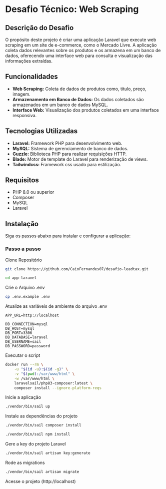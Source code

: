 # Desafio Técnico: Web Scraping

## Descrição do Desafio
O propósito deste projeto é criar uma aplicação Laravel que execute web scraping em um site de e-commerce, como o Mercado Livre. A aplicação coleta dados relevantes sobre os produtos e os armazena em um banco de dados, oferecendo uma interface web para consulta e visualização das informações extraídas.

## Funcionalidades
- **Web Scraping:** Coleta de dados de produtos como, titulo, preço, imagem.
- **Armazenamento em Banco de Dados:** Os dados coletados são armazenados em um banco de dados MySQL.
- **Interface Web:** Visualização dos produtos coletados em uma interface responsiva.


## Tecnologias Utilizadas
- **Laravel:** Framework PHP para desenvolvimento web.
- **MySQL:** Sistema de gerenciamento de banco de dados.
- **Guzzle:** Biblioteca PHP para realizar requisições HTTP.
- **Blade:** Motor de template do Laravel para renderização de views.
- **Tailwindcss:** Framework css usado para estilização.

## Requisitos
- PHP 8.0 ou superior
- Composer
- MySQL
- Laravel

## Instalação
Siga os passos abaixo para instalar e configurar a aplicação:

### Passo a passo

Clone Repositório

```sh
git clone https://github.com/CaioFernandes07/desafio-leadtax.git
```

```sh
cd app-laravel
```

Crie o Arquivo .env

```sh
cp .env.example .env
```

Atualize as variáveis de ambiente do arquivo .env

```dosini
APP_URL=http://localhost

DB_CONNECTION=mysql
DB_HOST=mysql
DB_PORT=3306
DB_DATABASE=laravel
DB_USERNAME=sail
DB_PASSWORD=password
```

Executar o script

```sh
docker run --rm \
    -u "$(id -u):$(id -g)" \
    -v "$(pwd):/var/www/html" \
    -w /var/www/html \
    laravelsail/php83-composer:latest \
    composer install --ignore-platform-reqs 
```

Inicie a aplicação

```sh
./vendor/bin/sail up
```

Instale as dependências do projeto

```sh
./vendor/bin/sail composer install
```
```sh
./vendor/bin/sail npm install
```

Gere a key do projeto Laravel

```sh
./vendor/bin/sail artisan key:generate
```

Rode as migrations

```sh
./vendor/bin/sail artisan migrate
```

Acesse o projeto
(http://localhost)
